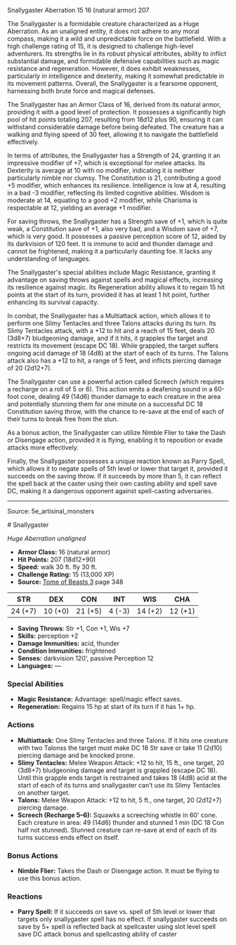<MonsterName/>Snallygaster</MonsterName>
<CreatureType/>Aberration</CreatureType>
<CR/>15</CR>
<AC/>16 (natural armor)</AC>
<HP/>207</HP>
<summary>The Snallygaster is a formidable creature characterized as a Huge Aberration. As an unaligned entity, it does not adhere to any moral compass, making it a wild and unpredictable force on the battlefield. With a high challenge rating of 15, it is designed to challenge high-level adventurers. Its strengths lie in its robust physical attributes, ability to inflict substantial damage, and formidable defensive capabilities such as magic resistance and regeneration. However, it does exhibit weaknesses, particularly in intelligence and dexterity, making it somewhat predictable in its movement patterns. Overall, the Snallygaster is a fearsome opponent, harnessing both brute force and magical defenses.</summary>

<detail>

The Snallygaster has an Armor Class of 16, derived from its natural armor, providing it with a good level of protection. It possesses a significantly high pool of hit points totaling 207, resulting from 18d12 plus 90, ensuring it can withstand considerable damage before being defeated. The creature has a walking and flying speed of 30 feet, allowing it to navigate the battlefield effectively.

In terms of attributes, the Snallygaster has a Strength of 24, granting it an impressive modifier of +7, which is exceptional for melee attacks. Its Dexterity is average at 10 with no modifier, indicating it is neither particularly nimble nor clumsy. The Constitution is 21, contributing a good +5 modifier, which enhances its resilience. Intelligence is low at 4, resulting in a bad -3 modifier, reflecting its limited cognitive abilities. Wisdom is moderate at 14, equating to a good +2 modifier, while Charisma is respectable at 12, yielding an average +1 modifier.

For saving throws, the Snallygaster has a Strength save of +1, which is quite weak, a Constitution save of +1, also very bad, and a Wisdom save of +7, which is very good. It possesses a passive perception score of 12, aided by its darkvision of 120 feet. It is immune to acid and thunder damage and cannot be frightened, making it a particularly daunting foe. It lacks any understanding of languages.

The Snallygaster's special abilities include Magic Resistance, granting it advantage on saving throws against spells and magical effects, increasing its resilience against magic. Its Regeneration ability allows it to regain 15 hit points at the start of its turn, provided it has at least 1 hit point, further enhancing its survival capacity.

In combat, the Snallygaster has a Multiattack action, which allows it to perform one Slimy Tentacles and three Talons attacks during its turn. Its Slimy Tentacles attack, with a +12 to hit and a reach of 15 feet, deals 20 (3d8+7) bludgeoning damage, and if it hits, it grapples the target and restricts its movement (escape DC 18). While grappled, the target suffers ongoing acid damage of 18 (4d8) at the start of each of its turns. The Talons attack also has a +12 to hit, a range of 5 feet, and inflicts piercing damage of 20 (2d12+7).

The Snallygaster can use a powerful action called Screech (which requires a recharge on a roll of 5 or 6). This action emits a deafening sound in a 60-foot cone, dealing 49 (14d6) thunder damage to each creature in the area and potentially stunning them for one minute on a successful DC 18 Constitution saving throw, with the chance to re-save at the end of each of their turns to break free from the stun.

As a bonus action, the Snallygaster can utilize Nimble Flier to take the Dash or Disengage action, provided it is flying, enabling it to reposition or evade attacks more effectively.

Finally, the Snallygaster possesses a unique reaction known as Parry Spell, which allows it to negate spells of 5th level or lower that target it, provided it succeeds on the saving throw. If it succeeds by more than 5, it can reflect the spell back at the caster using their own casting ability and spell save DC, making it a dangerous opponent against spell-casting adversaries.</detail>



---

Source: 5e_artisinal_monsters

<statblock>
# Snallygaster

*Huge* *Aberration* *unaligned*

- **Armor Class:** 16 (natural armor)
- **Hit Points:** 207 (18d12+90)
- **Speed:** walk 30 ft. fly 30 ft.
- **Challenge Rating:** 15 (13,000 XP)
- **Source:** [Tome of Beasts 3](https://koboldpress.com/kpstore/product/tome-of-beasts-3-for-5th-edition/) page 348

| STR | DEX | CON | INT | WIS | CHA |
| --- | --- | --- | --- | --- | --- |
| 24 (+7) | 10 (+0) | 21 (+5) | 4 (-3) | 14 (+2) | 12 (+1) |

- **Saving Throws**: Str +1, Con +1, Wis +7
- **Skills:** perception +2
- **Damage Immunities:** acid, thunder
- **Condition Immunities:** frightened
- **Senses:** darkvision 120', passive Perception 12
- **Languages:** —

### Special Abilities

- **Magic Resistance:** Advantage: spell/magic effect saves.
- **Regeneration:** Regains 15 hp at start of its turn if it has 1+ hp.

### Actions

- **Multiattack:** One Slimy Tentacles and three Talons. If it hits one creature with two Talonss the target must make DC 18 Str save or take 11 (2d10) piercing damage and be knocked prone.
- **Slimy Tentacles:** Melee Weapon Attack: +12 to hit, 15 ft., one target, 20 (3d8+7) bludgeoning damage and target is grappled (escape DC 18). Until this grapple ends target is restrained and takes 18 (4d8) acid at the start of each of its turns and snallygaster can’t use its Slimy Tentacles on another target.
- **Talons:** Melee Weapon Attack: +12 to hit, 5 ft., one target, 20 (2d12+7) piercing damage.
- **Screech (Recharge 5–6):** Squawks a screeching whistle in 60' cone. Each creature in area: 49 (14d6) thunder and stunned 1 min (DC 18 Con half not stunned). Stunned creature can re-save at end of each of its turns success ends effect on itself.

### Bonus Actions

- **Nimble Flier:** Takes the Dash or Disengage action. It must be flying to use this bonus action.

### Reactions

- **Parry Spell:** If it succeeds on save vs. spell of 5th level or lower that targets only snallygaster spell has no effect. If snallygaster succeeds on save by 5+ spell is reflected back at spellcaster using slot level spell save DC attack bonus and spellcasting ability of caster


</statblock>


